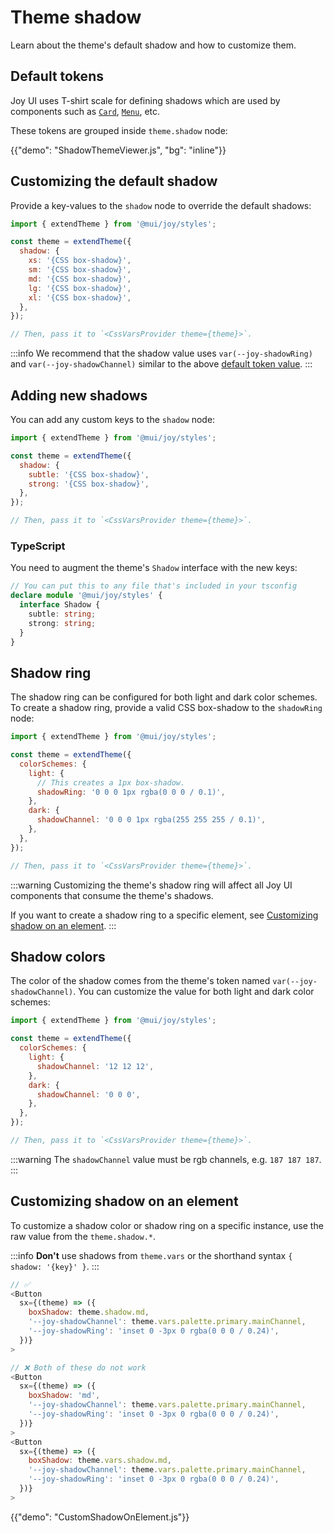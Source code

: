 # Theme shadow

<p class="description">Learn about the theme's default shadow and how to customize them.</p>

## Default tokens

Joy UI uses T-shirt scale for defining shadows which are used by components such as [`Card`](/joy-ui/react-card/), [`Menu`](/joy-ui/react-menu/), etc.

These tokens are grouped inside `theme.shadow` node:

{{"demo": "ShadowThemeViewer.js", "bg": "inline"}}

## Customizing the default shadow

Provide a key-values to the `shadow` node to override the default shadows:

```js
import { extendTheme } from '@mui/joy/styles';

const theme = extendTheme({
  shadow: {
    xs: '{CSS box-shadow}',
    sm: '{CSS box-shadow}',
    md: '{CSS box-shadow}',
    lg: '{CSS box-shadow}',
    xl: '{CSS box-shadow}',
  },
});

// Then, pass it to `<CssVarsProvider theme={theme}>`.
```

:::info
We recommend that the shadow value uses `var(--joy-shadowRing)` and `var(--joy-shadowChannel)` similar to the above [default token value](#default-tokens).
:::

## Adding new shadows

You can add any custom keys to the `shadow` node:

```js
import { extendTheme } from '@mui/joy/styles';

const theme = extendTheme({
  shadow: {
    subtle: '{CSS box-shadow}',
    strong: '{CSS box-shadow}',
  },
});

// Then, pass it to `<CssVarsProvider theme={theme}>`.
```

### TypeScript

You need to augment the theme's `Shadow` interface with the new keys:

```ts
// You can put this to any file that's included in your tsconfig
declare module '@mui/joy/styles' {
  interface Shadow {
    subtle: string;
    strong: string;
  }
}
```

## Shadow ring

The shadow ring can be configured for both light and dark color schemes. To create a shadow ring, provide a valid CSS box-shadow to the `shadowRing` node:

```js
import { extendTheme } from '@mui/joy/styles';

const theme = extendTheme({
  colorSchemes: {
    light: {
      // This creates a 1px box-shadow.
      shadowRing: '0 0 0 1px rgba(0 0 0 / 0.1)',
    },
    dark: {
      shadowChannel: '0 0 0 1px rgba(255 255 255 / 0.1)',
    },
  },
});

// Then, pass it to `<CssVarsProvider theme={theme}>`.
```

:::warning
Customizing the theme's shadow ring will affect all Joy UI components that consume the theme's shadows.

If you want to create a shadow ring to a specific element, see [Customizing shadow on an element](#customizing-shadow-on-an-element).
:::

## Shadow colors

The color of the shadow comes from the theme's token named `var(--joy-shadowChannel)`. You can customize the value for both light and dark color schemes:

```js
import { extendTheme } from '@mui/joy/styles';

const theme = extendTheme({
  colorSchemes: {
    light: {
      shadowChannel: '12 12 12',
    },
    dark: {
      shadowChannel: '0 0 0',
    },
  },
});

// Then, pass it to `<CssVarsProvider theme={theme}>`.
```

:::warning
The `shadowChannel` value must be rgb channels, e.g. `187 187 187`.
:::

## Customizing shadow on an element

To customize a shadow color or shadow ring on a specific instance, use the raw value from the `theme.shadow.*`.

:::info
**Don't** use shadows from `theme.vars` or the shorthand syntax `{ shadow: '{key}' }`.
:::

```js
// ✅
<Button
  sx={(theme) => ({
    boxShadow: theme.shadow.md,
    '--joy-shadowChannel': theme.vars.palette.primary.mainChannel,
    '--joy-shadowRing': 'inset 0 -3px 0 rgba(0 0 0 / 0.24)',
  })}
>

// ❌ Both of these do not work
<Button
  sx={(theme) => ({
    boxShadow: 'md',
    '--joy-shadowChannel': theme.vars.palette.primary.mainChannel,
    '--joy-shadowRing': 'inset 0 -3px 0 rgba(0 0 0 / 0.24)',
  })}
>
<Button
  sx={(theme) => ({
    boxShadow: theme.vars.shadow.md,
    '--joy-shadowChannel': theme.vars.palette.primary.mainChannel,
    '--joy-shadowRing': 'inset 0 -3px 0 rgba(0 0 0 / 0.24)',
  })}
>
```

{{"demo": "CustomShadowOnElement.js"}}
